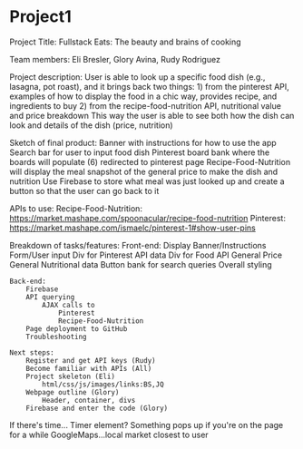 # Project1

Project Title: Fullstack Eats: The beauty and brains of cooking

Team members: Eli Bresler, Glory Avina, Rudy Rodriguez

Project description: 
    User is able to look up a specific food dish (e.g., lasagna, pot roast), and it brings back two things:
    1) from the pinterest API, examples of how to display the food in a chic way, provides recipe, and ingredients to buy
    2) from the recipe-food-nutrition API, nutritional value and price breakdown
    This way the user is able to see both how the dish can look and details of the dish (price, nutrition)

Sketch of final product:
    Banner with instructions for how to use the app 
    Search bar for user to input food dish
    Pinterest board bank where the boards will populate (6)
        redirected to pinterest page
    Recipe-Food-Nutrition will display the meal snapshot of the general price to make the dish and nutrition
    Use Firebase to store what meal was just looked up and create a button so that the user can go back to it

APIs to use:
    Recipe-Food-Nutrition: https://market.mashape.com/spoonacular/recipe-food-nutrition
    Pinterest: https://market.mashape.com/ismaelc/pinterest-1#show-user-pins

Breakdown of tasks/features:
    Front-end:
        Display
            Banner/Instructions
            Form/User input
            Div for Pinterest API data
            Div for Food API
                General Price 
                General Nutritional data
            Button bank for search queries
            Overall styling

    Back-end:
        Firebase
        API querying
            AJAX calls to 
                Pinterest
                Recipe-Food-Nutrition
        Page deployment to GitHub
        Troubleshooting

    Next steps:
        Register and get API keys (Rudy)
        Become familiar with APIs (All)
        Project skeleton (Eli)
            html/css/js/images/links:BS,JQ
        Webpage outline (Glory)
            Header, container, divs
        Firebase and enter the code (Glory)

If there's time...
    Timer element? Something pops up if you're on the page for a while
    GoogleMaps...local market closest to user
